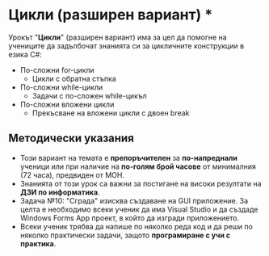 # Цикли (разширен вариант) *

Урокът "**Цикли**" (разширен вариант) има за цел да помогне на учениците да задълбочат знанията си за цикличните конструкции в езика C#:
 - По-сложни for-цикли
    - Цикли с обратна стъпка
 - По-сложни while-цикли
    - Задачи с по-сложен while-цикъл
 - По-сложни вложени цикли
    - Прекъсване на вложени цикли с двоен break


## Методически указания
  - Този вариант на темата е **препоръчителен** за **по-напреднали** ученици или при наличие на **по-голям брой часове** от минималния (72 часа), предвиден от МОН.
  - Знанията от този урок са важни за постигане на високи резултати на **ДЗИ по информатика**.
  - Задача №10: "Сграда" изисква създаване на GUI приложение. За целта е необходимо всеки ученик да има Visual Studio и да създаде Windows Forms App проект, в който да изгради приложението.
  - Всеки ученик трябва да напише по няколко реда код и да реши по няколко практически задачи, защото **програмиране с учи с практика**.
